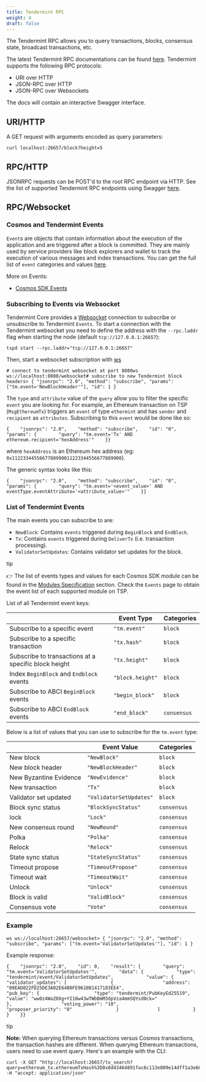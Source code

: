 ```yaml
---
title: Tendermint RPC
weight: 4
draft: false
---
```


The Tendermint RPC allows you to query transactions, blocks, consensus state, broadcast transactions, etc.

The latest Tendermint RPC documentations can be found [here](https://docs.tendermint.com/v0.34/rpc/). Tendermint
supports the following RPC protocols:

- URI over HTTP
- JSON-RPC over HTTP
- JSON-RPC over Websockets

The docs will contain an interactive Swagger interface.

## URI/HTTP

A GET request with arguments encoded as query parameters:

```
curl localhost:26657/block?height=5
```

## RPC/HTTP

JSONRPC requests can be POST'd to the root RPC endpoint via HTTP. See the list
of supported Tendermint RPC endpoints using Swagger [here](/docs/develop/api#clients).

## RPC/Websocket

### Cosmos and Tendermint Events

`Event`s are objects that contain information about the execution of the application
and are triggered after a block is committed. They are mainly used by service providers
like block explorers and wallet to track the execution of various messages and index transactions.
You can get the full list of `event` categories and values [here](/docs/develop/api/tendermint-rpc#list-of-tendermint-events).

More on Events:

- [Cosmos SDK Events](https://docs.cosmos.network/main/learn/advanced/events)

### Subscribing to Events via Websocket

Tendermint Core provides a [Websocket](https://docs.tendermint.com/v0.34/tendermint-core/subscription.html) connection
to subscribe or unsubscribe to Tendermint `Events`.
To start a connection with the Tendermint websocket you need to
define the address with the `--rpc.laddr` flag when starting the node
(default `tcp://127.0.0.1:26657`):

```
tspd start --rpc.laddr="tcp://127.0.0.1:26657"
```

Then, start a websocket subscription with [ws](https://github.com/hashrocket/ws)

```
# connect to tendermint websocket at port 8080ws ws://localhost:8080/websocket# subscribe to new Tendermint block headers> { "jsonrpc": "2.0", "method": "subscribe", "params": ["tm.event='NewBlockHeader'"], "id": 1 }
```

The `type` and `attribute` value of the `query` allow you to filter the specific `event` you are
looking for. For example, an Ethereum transaction on TSP (`MsgEthereumTx`) triggers an `event` of type `ethermint` and
has `sender` and `recipient` as `attributes`. Subscribing to this `event` would be done like so:

```
{    "jsonrpc": "2.0",    "method": "subscribe",    "id": "0",    "params": {        "query": "tm.event='Tx' AND ethereum.recipient='hexAddress'"    }}
```

where `hexAddress` is an Ethereum hex address (eg: `0x1122334455667788990011223344556677889900`).

The generic syntax looks like this:

```
{    "jsonrpc": "2.0",    "method": "subscribe",    "id": "0",    "params": {        "query": "tm.event='<event_value>' AND eventType.eventAttribute='<attribute_value>'"    }}
```

### List of Tendermint Events

The main events you can subscribe to are:

- `NewBlock`: Contains `events` triggered during `BeginBlock` and `EndBlock`.
- `Tx`: Contains `events` triggered during `DeliverTx` (i.e. transaction processing).
- `ValidatorSetUpdates`: Contains validator set updates for the block.

tip

👉 The list of events types and values for each Cosmos SDK module
can be found in the [Modules Specification](/docs/protocol/modules) section.
Check the `Events` page to obtain the event list of each supported module on TSP.

List of all Tendermint event keys:

|     | Event Type | Categories |
| --- | --- | --- |
| Subscribe to a specific event | `"tm.event"` | `block` |
| Subscribe to a specific transaction | `"tx.hash"` | `block` |
| Subscribe to transactions at a specific block height | `"tx.height"` | `block` |
| Index `BeginBlock` and `Endblock` events | `"block.height"` | `block` |
| Subscribe to ABCI `BeginBlock` events | `"begin_block"` | `block` |
| Subscribe to ABCI `EndBlock` events | `"end_block"` | `consensus` |

Below is a list of values that you can use to subscribe for the `tm.event` type:

|     | Event Value | Categories |
| --- | --- | --- |
| New block | `"NewBlock"` | `block` |
| New block header | `"NewBlockHeader"` | `block` |
| New Byzantine Evidence | `"NewEvidence"` | `block` |
| New transaction | `"Tx"` | `block` |
| Validator set updated | `"ValidatorSetUpdates"` | `block` |
| Block sync status | `"BlockSyncStatus"` | `consensus` |
| lock | `"Lock"` | `consensus` |
| New consensus round | `"NewRound"` | `consensus` |
| Polka | `"Polka"` | `consensus` |
| Relock | `"Relock"` | `consensus` |
| State sync status | `"StateSyncStatus"` | `consensus` |
| Timeout propose | `"TimeoutPropose"` | `consensus` |
| Timeout wait | `"TimeoutWait"` | `consensus` |
| Unlock | `"Unlock"` | `consensus` |
| Block is valid | `"ValidBlock"` | `consensus` |
| Consensus vote | `"Vote"` | `consensus` |

### Example

```
ws ws://localhost:26657/websocket> { "jsonrpc": "2.0", "method": "subscribe", "params": ["tm.event='ValidatorSetUpdates'"], "id": 1 }
```

Example response:

```
{    "jsonrpc": "2.0",    "id": 0,    "result": {        "query": "tm.event='ValidatorSetUpdates'",        "data": {            "type": "tendermint/event/ValidatorSetUpdates",            "value": {              "validator_updates": [                {                  "address": "09EAD022FD25DE3A02E64B0FE9610B1417183EE4",                  "pub_key": {                    "type": "tendermint/PubKeyEd25519",                    "value": "ww0z4WaZ0Xg+YI10w43wTWbBmM3dpVza4mmSQYsd0ck="                  },                  "voting_power": "10",                  "proposer_priority": "0"                }              ]            }        }    }}
```

tip

**Note:** When querying Ethereum transactions versus Cosmos transactions, the transaction hashes are different.
When querying Ethereum transactions, users need to use event query.
Here's an example with the CLI:

```
curl -X GET "http://localhost:26657/tx_search?query=ethereum_tx.ethereumTxHash%3D0x8d43464891fac6c113e809e14dff1a3e608eae124d629799e42ca0e36562d9d7&prove=false&page=1&per_page=30&order_by=asc" -H "accept: application/json"
```